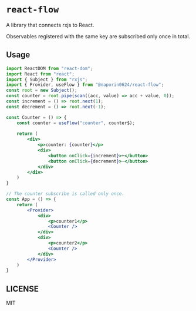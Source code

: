 # `react-flow`

A library that connects rxjs to React.

Observables registered with the same key are subscribed only once in total.

## Usage

```jsx
import ReactDOM from "react-dom";
import React from "react";
import { Subject } from "rxjs";
import { Provider, useFlow } from "@naporin0624/react-flow";
const root = new Subject();
const counter = root.pipe(scan((acc, value) => acc + value, 0));
const increment = () => root.next(1);
const decrement = () => root.next(-1);

const Counter = () => {
	const counter = useFlow("counter", counter$);
	
	return (
		<div>
			<p>counter: {counter}</p>
			<div>
				<button onClick={increment}>+</button>
				<button onClick={decrement}>-</button>
			</div>
		</div>
	)
}

// The counter subscribe is called only once.
const App = () => {
	return (
		<Provider>
			<div>
				<p>counter1</p>
				<Counter />
			</div>
			<div>
				<p>counter2</p>
				<Counter />
			</div>	
		</Provider>
	)
}
```

## LICENSE

MIT